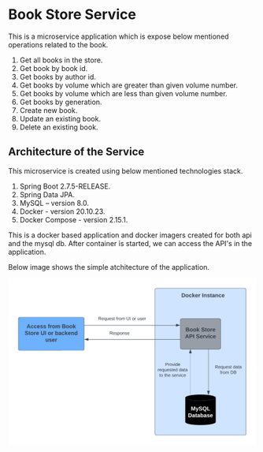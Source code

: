 # Book Store Service

This is a microservice application which is expose below mentioned operations related to the book.

1. Get all books in the store.
2. Get book by book id.
3. Get books by author id.
4. Get books by volume which are greater than given volume number.
5. Get books by volume which are less than given volume number.
6. Get books by generation.
7. Create new book.
8. Update an existing book.
9. Delete an existing book.

## Architecture of the Service

This microservice is created using below mentioned technologies stack.

1. Spring Boot 2.7.5-RELEASE.
2. Spring Data JPA.
3. MySQL – version 8.0.
4. Docker - version 20.10.23.
5. Docker Compose - version 2.15.1.

This is a docker based application and docker imagers created for both api and the mysql db. After container is started, we can access the API's in the application.

Below image shows the simple atchitecture of the application.

![Simple Atchitecture Diagram](images/7_simple_architecture.png)
